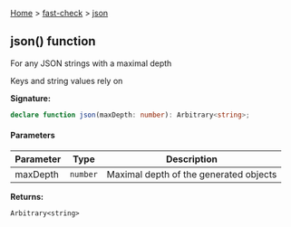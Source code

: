 [Home](/) &gt; [fast-check](../fast-check.md) &gt; [json](json_2.md)

## json() function

For any JSON strings with a maximal depth

Keys and string values rely on 

<b>Signature:</b>

```typescript
declare function json(maxDepth: number): Arbitrary<string>;
```

#### Parameters

|  Parameter | Type | Description |
|  --- | --- | --- |
|  maxDepth | <code>number</code> | Maximal depth of the generated objects |

<b>Returns:</b>

`Arbitrary<string>`


